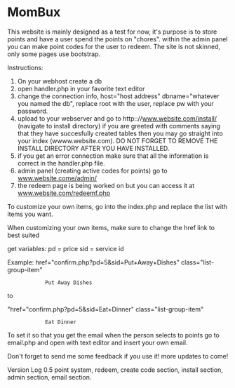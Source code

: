 MomBux
======

This website is mainly designed as a test for now, it's purpose is to store points and have a user spend the points on "chores". within the admin panel you can make point codes for the user to redeem. The site is not skinned, only some pages use bootstrap. 

Instructions:

1. On your webhost create a db
2. open handler.php in your favorite text editor
3. change the connection info, host="host address" dbname="whatever you named the db", replace root with the user, replace pw with your password.
4. upload to your webserver and go to http:://www.website.com/install/ (navigate to install directory) if you are greeted with comments saying that they have succesfully created tables then you may go straight into your index (wwww.website.com). DO NOT FORGET TO REMOVE THE INSTALL DIRECTORY AFTER YOU HAVE INSTALLED.
5. if you get an error connection make sure that all the information is correct in the handler.php file.
6. admin panel (creating active codes for points) go to www.website.come/admin/
7. the redeem page is being worked on but you can access it at www.website.com/redeemf.php

To customize your own items, go into the index.php and replace the list with items you want. 

When customizing your own items, make sure to change the href link to best suited 

get variables: 
pd = price 
sid = service id

Example:
href="confirm.php?pd=5&sid=Put+Away+Dishes" class="list-group-item"
			  	
			    Put Away Dishes
			  
to

"href="confirm.php?pd=5&sid=Eat+Dinner" class="list-group-item"
			  	
			    Eat Dinner
			  


To set it so that you get the email when the person selects to points go to email.php and open with text editor and insert your own email.

Don't forget to send me some feedback if you use it! more updates to come!

Version Log
0.5
point system, redeem, create code section, install section, admin section, email section.
